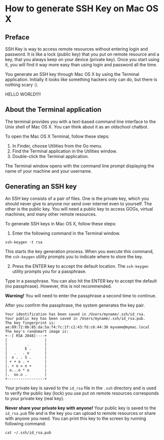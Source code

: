 # How to generate SSH Key on Mac OS X

## Preface
SSH Key is way to access remote resources without entering login and password. It is like a lock (public key) that you put on remote resource and a key, that you always keep on your device (private key). Once you start using it, you will find it way more easy than using login and password all the time. 

You generate an SSH key through Mac OS X by using the Terminal application. Initially it looks like something hackers only can do, but there is nothing scary :). 


HELLO WORLD!!!!

## About the Terminal application

The terminal provides you with a text-based command line interface to the Unix shell of Mac OS X. 
You can think about it as an oldschool chatbot.

To open the Mac OS X Terminal, follow these steps:

1. In Finder, choose Utilities from the Go menu.
2. Find the Terminal application in the Utilities window.
3. Double-click the Terminal application.

The Terminal window opens with the command line prompt displaying the name of your machine and your username.

## Generating an SSH key

An SSH key consists of a pair of files. One is the private key, which you should never give to anyone nor send over internet even to yourself. The other is the public key. You will need a public key to access GOGs, virtual machines, and many other remote resources.

To generate SSH keys in Mac OS X, follow these steps:

1. Enter the following command in the Terminal window.
```
ssh-keygen -t rsa
```
This starts the key generation process. When you execute this command, the `ssh-keygen` utility prompts you to indicate where to store the key.

2. Press the ENTER key to accept the default location. The `ssh-keygen` utility prompts you for a passphrase.

Type in a passphrase. You can also hit the ENTER key to accept the default (no passphrase). However, this is not recommended.

**Warning!** You will need to enter the passphrase a second time to continue.

After you confirm the passphrase, the system generates the key pair.
```
Your identification has been saved in /Users/myname/.ssh/id_rsa.
Your public key has been saved in /Users/myname/.ssh/id_rsa.pub.
The key fingerprint is:
ae:89:72:0b:85:da:5a:f4:7c:1f:c2:43:fd:c6:44:38 myname@mymac.local
The key's randomart image is:
+--[ RSA 2048]----+
|                 |
|         .       |
|        E .      |
|   .   . o       |
|  o . . S .      |
| + + o . +       |
|. + o = o +      |
| o...o * o       |
|.  oo.o .        |
+-----------------+
```
Your private key is saved to the `id_rsa` file in the `.ssh` directory and is used to verify the public key (lock) you use put on remote resources corresponds to your private key (real key).

**Never share your private key with anyone!**
Your public key is saved to the `id_rsa.pub` file and is the key you can upload to remote resources or share with anyone you need. You can print this key to the screen by running following command:
```
cat ~/.ssh/id_rsa.pub
```           